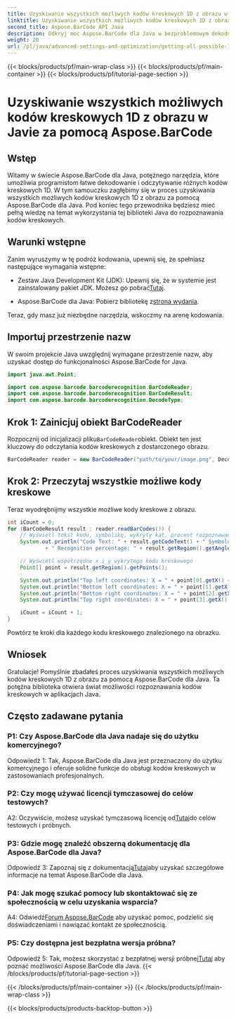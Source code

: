 ```yaml
---
title: Uzyskiwanie wszystkich możliwych kodów kreskowych 1D z obrazu w Javie za pomocą Aspose.BarCode
linktitle: Uzyskiwanie wszystkich możliwych kodów kreskowych 1D z obrazu
second_title: Aspose.BarCode API Java
description: Odkryj moc Aspose.BarCode dla Java w bezproblemowym dekodowaniu kodów kreskowych 1D. Pobierz teraz, aby zapewnić bezproblemową integrację z aplikacjami Java.
weight: 20
url: /pl/java/advanced-settings-and-optimization/getting-all-possible-1d-barcodes-image/
---
```


{{< blocks/products/pf/main-wrap-class >}}
{{< blocks/products/pf/main-container >}}
{{< blocks/products/pf/tutorial-page-section >}}

# Uzyskiwanie wszystkich możliwych kodów kreskowych 1D z obrazu w Javie za pomocą Aspose.BarCode

## Wstęp

Witamy w świecie Aspose.BarCode dla Java, potężnego narzędzia, które umożliwia programistom łatwe dekodowanie i odczytywanie różnych kodów kreskowych 1D. W tym samouczku zagłębimy się w proces uzyskiwania wszystkich możliwych kodów kreskowych 1D z obrazu za pomocą Aspose.BarCode dla Java. Pod koniec tego przewodnika będziesz mieć pełną wiedzę na temat wykorzystania tej biblioteki Java do rozpoznawania kodów kreskowych.

## Warunki wstępne

Zanim wyruszymy w tę podróż kodowania, upewnij się, że spełniasz następujące wymagania wstępne:

-  Zestaw Java Development Kit (JDK): Upewnij się, że w systemie jest zainstalowany pakiet JDK. Możesz go pobrać[Tutaj](https://www.oracle.com/java/technologies/javase-downloads.html).

-  Aspose.BarCode dla Java: Pobierz bibliotekę z[strona wydania](https://releases.aspose.com/barcode/java/).

Teraz, gdy masz już niezbędne narzędzia, wskoczmy na arenę kodowania.

## Importuj przestrzenie nazw

W swoim projekcie Java uwzględnij wymagane przestrzenie nazw, aby uzyskać dostęp do funkcjonalności Aspose.BarCode for Java.

```java
import java.awt.Point;

import com.aspose.barcode.barcoderecognition.BarCodeReader;
import com.aspose.barcode.barcoderecognition.BarCodeResult;
import com.aspose.barcode.barcoderecognition.DecodeType;


```

## Krok 1: Zainicjuj obiekt BarCodeReader

 Rozpocznij od inicjalizacji pliku`BarCodeReader`obiekt. Obiekt ten jest kluczowy do odczytania kodów kreskowych z dostarczonego obrazu.

```java
BarCodeReader reader = new BarCodeReader("path/to/your/image.png", DecodeType.CODE_128);
```

## Krok 2: Przeczytaj wszystkie możliwe kody kreskowe

Teraz wyodrębnijmy wszystkie możliwe kody kreskowe z obrazu.

```java
int iCount = 0;
for (BarCodeResult result : reader.readBarCodes()) {
    // Wyświetl tekst kodu, symbolikę, wykryty kąt, procent rozpoznawania kodu kreskowego
    System.out.println("Code Text: " + result.getCodeText() + " Symbology: " + result.getCodeTypeName()
            + " Recognition percentage: " + result.getRegion().getAngle());

    // Wyświetl współrzędne x i y wykrytego kodu kreskowego
    Point[] point = result.getRegion().getPoints();

    System.out.println("Top left coordinates: X = " + point[0].getX() + ", Y = " + point[0].getY());
    System.out.println("Bottom left coordinates: X = " + point[1].getX() + ", Y = " + point[1].getY());
    System.out.println("Bottom right coordinates: X = " + point[2].getX() + ", Y = " + point[2].getY());
    System.out.println("Top right coordinates: X = " + point[3].getX() + ", Y = " + point[3].getY());

    iCount = iCount + 1;
}
```

Powtórz te kroki dla każdego kodu kreskowego znalezionego na obrazku.

## Wniosek

Gratulacje! Pomyślnie zbadałeś proces uzyskiwania wszystkich możliwych kodów kreskowych 1D z obrazu za pomocą Aspose.BarCode dla Java. Ta potężna biblioteka otwiera świat możliwości rozpoznawania kodów kreskowych w aplikacjach Java.

## Często zadawane pytania

### P1: Czy Aspose.BarCode dla Java nadaje się do użytku komercyjnego?

Odpowiedź 1: Tak, Aspose.BarCode dla Java jest przeznaczony do użytku komercyjnego i oferuje solidne funkcje do obsługi kodów kreskowych w zastosowaniach profesjonalnych.

### P2: Czy mogę używać licencji tymczasowej do celów testowych?

 A2: Oczywiście, możesz uzyskać tymczasową licencję od[Tutaj](https://purchase.aspose.com/temporary-license/)do celów testowych i próbnych.

### P3: Gdzie mogę znaleźć obszerną dokumentację dla Aspose.BarCode dla Java?

 Odpowiedź 3: Zapoznaj się z dokumentacją[Tutaj](https://reference.aspose.com/barcode/java/)aby uzyskać szczegółowe informacje na temat Aspose.BarCode dla Java.

### P4: Jak mogę szukać pomocy lub skontaktować się ze społecznością w celu uzyskania wsparcia?

 A4: Odwiedź[Forum Aspose.BarCode](https://forum.aspose.com/c/barcode/13) aby uzyskać pomoc, podzielić się doświadczeniami i nawiązać kontakt ze społecznością.

### P5: Czy dostępna jest bezpłatna wersja próbna?

 Odpowiedź 5: Tak, możesz skorzystać z bezpłatnej wersji próbnej[Tutaj](https://releases.aspose.com/) aby poznać możliwości Aspose.BarCode dla Java.
{{< /blocks/products/pf/tutorial-page-section >}}

{{< /blocks/products/pf/main-container >}}
{{< /blocks/products/pf/main-wrap-class >}}

{{< blocks/products/products-backtop-button >}}
